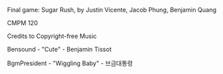 Final game: Sugar Rush, by Justin Vicente, Jacob Phung, Benjamin Quang

CMPM 120

Credits to Copyright-free Music

Bensound - "Cute" - Benjamin Tissot

BgmPresident - "Wiggling Baby" - 브금대통령